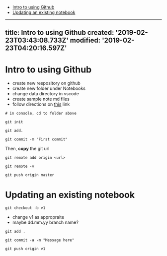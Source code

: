<!-- toc -->

- [Intro to using Github](#Intro-to-using-Github)
- [Updating an existing notebook](#Updating-an-existing-notebook)

<!-- tocstop -->
---
title: Intro to using Github
created: '2019-02-23T03:43:08.733Z'
modified: '2019-02-23T04:20:16.597Z'
---

# Intro to using Github
* create new respository on github 
* create new folder under Notebooks
* change data directory in vscode
* create sample note md files
* follow directions on [this](https://help.github.com/en/articles/adding-an-existing-project-to-github-using-the-command-line) link

`# in console, cd to folder above`

`git init`

`git add.`

`git commit -m "First commit"`

Then, **copy** the git url

`git remote add origin <url>`

`git remote -v`

`git push origin master`

# Updating an existing notebook

`git checkout -b v1` 

* change v1 as appropraite
* maybe dd.mm.yy branch name? 

`git add .`

`git commit -a -m "Message here"`

`git push origin v1`